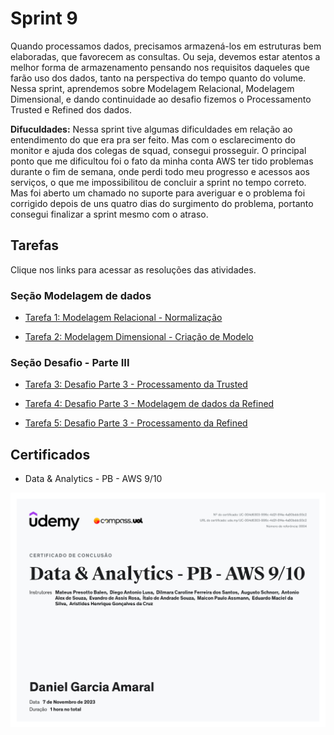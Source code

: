 # Sprint 9

Quando processamos dados, precisamos armazená-los em estruturas bem elaboradas, que favorecem as consultas. Ou seja, devemos estar atentos a melhor forma de armazenamento pensando nos requisitos daqueles que farão uso dos dados, tanto na perspectiva do tempo quanto do volume. Nessa sprint, aprendemos sobre Modelagem Relacional, Modelagem Dimensional, e dando continuidade ao desafio fizemos o Processamento Trusted e Refined dos dados.

**Difuculdades:** Nessa sprint tive algumas dificuldades em relação ao entendimento do que era pra ser feito. Mas com o esclarecimento do monitor e ajuda dos colegas de squad, consegui prosseguir. O principal ponto que me dificultou foi o fato da minha conta AWS ter tido problemas durante o fim de semana, onde perdi todo meu progresso e acessos aos serviços, o que me impossibilitou de concluir a sprint no tempo correto. Mas foi aberto um chamado no suporte para averiguar e o problema foi corrigido depois de uns quatro dias do surgimento do problema, portanto consegui finalizar a sprint mesmo com o atraso.

## Tarefas

Clique nos links para acessar as resoluções das atividades.

### **Seção Modelagem de dados**

* [Tarefa 1: Modelagem Relacional - Normalização](./Tarefa%201/README.md)

* [Tarefa 2: Modelagem Dimensional - Criação de Modelo](./Tarefa%202/README.md)

### **Seção Desafio - Parte III**

* [Tarefa 3: Desafio Parte 3 - Processamento da Trusted](./Tarefa%203/README.md)

* [Tarefa 4: Desafio Parte 3 - Modelagem de dados da Refined](./Tarefa%204/README.md)

* [Tarefa 5: Desafio Parte 3 - Processamento da Refined](./Tarefa%205/README.md)


## Certificados

* Data & Analytics - PB - AWS 9/10

![certificado sprint](certificados/sprint%209.10.jpg)
